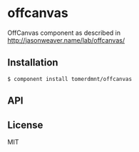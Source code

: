 
# offcanvas

  OffCanvas component as described in http://jasonweaver.name/lab/offcanvas/

## Installation

    $ component install tomerdmnt/offcanvas

## API

   

## License

  MIT
